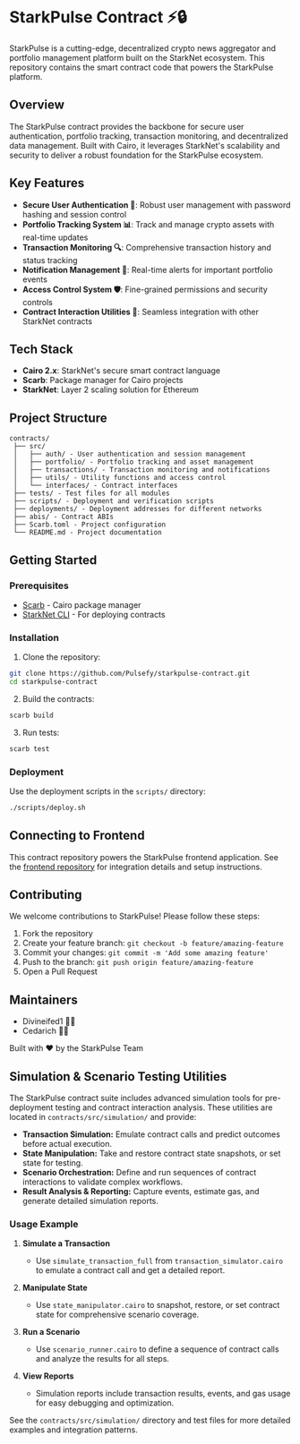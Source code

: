 # StarkPulse Contract ⚡🔒

StarkPulse is a cutting-edge, decentralized crypto news aggregator and portfolio management platform built on the StarkNet ecosystem. This repository contains the smart contract code that powers the StarkPulse platform.

## Overview

The StarkPulse contract provides the backbone for secure user authentication, portfolio tracking, transaction monitoring, and decentralized data management. Built with Cairo, it leverages StarkNet's scalability and security to deliver a robust foundation for the StarkPulse ecosystem.

## Key Features

- **Secure User Authentication 🔐**: Robust user management with password hashing and session control
- **Portfolio Tracking System 📊**: Track and manage crypto assets with real-time updates
- **Transaction Monitoring 🔍**: Comprehensive transaction history and status tracking
- **Notification Management 📱**: Real-time alerts for important portfolio events
- **Access Control System 🛡️**: Fine-grained permissions and security controls
- **Contract Interaction Utilities 🔄**: Seamless integration with other StarkNet contracts

## Tech Stack

- **Cairo 2.x**: StarkNet's secure smart contract language
- **Scarb**: Package manager for Cairo projects
- **StarkNet**: Layer 2 scaling solution for Ethereum

## Project Structure

```
contracts/
 ├── src/
 │   ├── auth/ - User authentication and session management
 │   ├── portfolio/ - Portfolio tracking and asset management
 │   ├── transactions/ - Transaction monitoring and notifications
 │   ├── utils/ - Utility functions and access control
 │   └── interfaces/ - Contract interfaces
 ├── tests/ - Test files for all modules
 ├── scripts/ - Deployment and verification scripts
 ├── deployments/ - Deployment addresses for different networks
 ├── abis/ - Contract ABIs
 ├── Scarb.toml - Project configuration
 └── README.md - Project documentation
```

## Getting Started

### Prerequisites

- [Scarb](https://docs.swmansion.com/scarb/) - Cairo package manager
- [StarkNet CLI](https://www.cairo-lang.org/docs/hello_starknet/index.html#installation) - For deploying contracts

### Installation

1. Clone the repository:

```bash
git clone https://github.com/Pulsefy/starkpulse-contract.git
cd starkpulse-contract
```

2. Build the contracts:

```bash
scarb build
```

3. Run tests:

```bash
scarb test
```

### Deployment

Use the deployment scripts in the `scripts/` directory:

```bash
./scripts/deploy.sh
```

## Connecting to Frontend

This contract repository powers the StarkPulse frontend application. See the [frontend repository](https://github.com/Pulsefy/Starkpulse) for integration details and setup instructions.

## Contributing

We welcome contributions to StarkPulse! Please follow these steps:

1. Fork the repository
2. Create your feature branch: `git checkout -b feature/amazing-feature`
3. Commit your changes: `git commit -m 'Add some amazing feature'`
4. Push to the branch: `git push origin feature/amazing-feature`
5. Open a Pull Request

## Maintainers

- Divineifed1 👨‍💻
- Cedarich 👨‍💻

Built with ❤️ by the StarkPulse Team

## Simulation & Scenario Testing Utilities

The StarkPulse contract suite includes advanced simulation tools for pre-deployment testing and contract interaction analysis. These utilities are located in `contracts/src/simulation/` and provide:

- **Transaction Simulation:** Emulate contract calls and predict outcomes before actual execution.
- **State Manipulation:** Take and restore contract state snapshots, or set state for testing.
- **Scenario Orchestration:** Define and run sequences of contract interactions to validate complex workflows.
- **Result Analysis & Reporting:** Capture events, estimate gas, and generate detailed simulation reports.

### Usage Example

1. **Simulate a Transaction**

   - Use `simulate_transaction_full` from `transaction_simulator.cairo` to emulate a contract call and get a detailed report.

2. **Manipulate State**

   - Use `state_manipulator.cairo` to snapshot, restore, or set contract state for comprehensive scenario coverage.

3. **Run a Scenario**

   - Use `scenario_runner.cairo` to define a sequence of contract calls and analyze the results for all steps.

4. **View Reports**
   - Simulation reports include transaction results, events, and gas usage for easy debugging and optimization.

See the `contracts/src/simulation/` directory and test files for more detailed examples and integration patterns.
